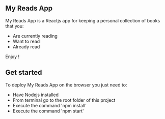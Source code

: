 ## My Reads App

My Reads App is a Reactjs app for keeping a personal collection of books that you:

* Are currently reading
* Want to read
* Already read

Enjoy !

## Get started

To deploy My Reads App on the browser you just need to:

* Have Nodejs installed
* From terminal go to the root folder of this project
* Execute the command 'npm install'
* Execute the command 'npm start'